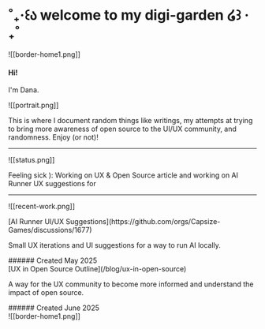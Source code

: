 # ˚₊‧꒰ა welcome to my digi-garden ໒꒱ ‧₊˚

![[border-home1.png]]
#### Hi!
I'm Dana.

![[portrait.png]]

This is where I document random things like writings, my attempts at trying to bring more awareness of open source to the UI/UX community, and randomness. Enjoy (or not)!

---
![[status.png]]
<p>Feeling sick ): Working on UX & Open Source article and working on AI Runner UX suggestions for </p>

---
![[recent-work.png]]
<div className="grid lg:grid-cols-2 gap-4">
<div className="not-prose flex cursor-default flex-col space-y-4 rounded-lg border border-white p-10 transition-all duration-150 hover:border-pink-400">
[AI Runner UI/UX Suggestions](https://github.com/orgs/Capsize-Games/discussions/1677)
<p>Small UX iterations and UI suggestions for a way to run AI locally.</p> 
###### Created May 2025
</div>
<div className="not-prose flex cursor-default flex-col space-y-4 rounded-lg border border-white p-10 transition-all duration-150 hover:border-pink-400">
[UX in Open Source Outline](/blog/ux-in-open-source)
<p>A way for the UX community to become more informed and understand the impact of open source. </p>
###### Created June 2025
</div>
</div>
![[border-home1.png]]